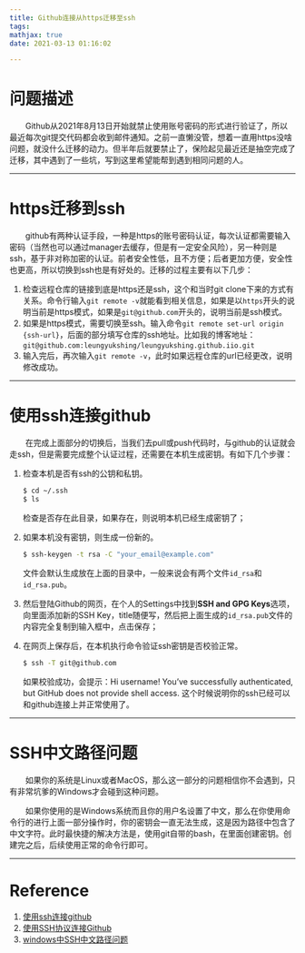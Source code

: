 ```yaml
---
title: Github连接从https迁移至ssh
tags:
mathjax: true
date: 2021-03-13 01:16:02

---
```


# 问题描述

&emsp;&emsp;Github从2021年8月13日开始就禁止使用账号密码的形式进行验证了，所以最近每次git提交代码都会收到邮件通知。之前一直懒没管，想着一直用https没啥问题，就没什么迁移的动力。但半年后就要禁止了，保险起见最近还是抽空完成了迁移，其中遇到了一些坑，写到这里希望能帮到遇到相同问题的人。

<!-- more -->

------

# https迁移到ssh

&emsp;&emsp;github有两种认证手段，一种是https的账号密码认证，每次认证都需要输入密码（当然也可以通过manager去缓存，但是有一定安全风险），另一种则是ssh，基于非对称加密的认证。前者安全性低，且不方便；后者更加方便，安全性也更高，所以切换到ssh也是有好处的。迁移的过程主要有以下几步：

1. 检查远程仓库的链接到底是https还是ssh，这个和当时git clone下来的方式有关系。命令行输入`git remote -v`就能看到相关信息，如果是以`https`开头的说明当前是https模式，如果是`git@github.com`开头的，说明当前是ssh模式。
2. 如果是https模式，需要切换至ssh。输入命令`git remote set-url origin {ssh-url}`，后面的部分填写仓库的ssh地址。比如我的博客地址：`git@github.com:leungyukshing/leungyukshing.github.iio.git`
3. 输入完后，再次输入`git remote -v`，此时如果远程仓库的url已经更改，说明修改成功。

------

# 使用ssh连接github

&emsp;&emsp;在完成上面部分的切换后，当我们去pull或push代码时，与github的认证就会走ssh，但是需要完成整个认证过程，还需要在本机生成密钥。有如下几个步骤：

1. 检查本机是否有ssh的公钥和私钥。

   ```bash
   $ cd ~/.ssh
   $ ls
   ```

   检查是否存在此目录，如果存在，则说明本机已经生成密钥了；

2. 如果本机没有密钥，则生成一份新的。

   ```bash
   $ ssh-keygen -t rsa -C "your_email@example.com"
   ```

   文件会默认生成放在上面的目录中，一般来说会有两个文件`id_rsa`和`id_rsa.pub`。

3. 然后登陆Github的网页，在个人的Settings中找到**SSH and GPG Keys**选项，向里面添加新的SSH Key，title随便写，然后把上面生成的`id_rsa.pub`文件的内容完全复制到输入框中，点击保存；

4. 在网页上保存后，在本机执行命令验证ssh密钥是否校验正常。

   ```bash
   $ ssh -T git@github.com
   ```

   如果校验成功，会提示：Hi username! You’ve successfully authenticated, but GitHub does not provide shell access. 这个时候说明你的ssh已经可以和github连接上并正常使用了。

------

# SSH中文路径问题

&emsp;&emsp;如果你的系统是Linux或者MacOS，那么这一部分的问题相信你不会遇到，只有非常坑爹的Windows才会碰到这种问题。

&emsp;&emsp;如果你使用的是Windows系统而且你的用户名设置了中文，那么在你使用命令行的进行上面一部分操作时，你的密钥会一直无法生成，这是因为路径中包含了中文字符。此时最快捷的解决方法是，使用git自带的bash，在里面创建密钥。创建完之后，后续使用正常的命令行即可。

------

# Reference

1. [使用ssh连接github](https://www.jianshu.com/p/da621e687c39)
2. [使用SSH协议连接Github](https://blog.csdn.net/u012150179/article/details/24790677)
3. [windows中SSH中文路径问题](https://blog.csdn.net/qq_40265054/article/details/112443178)
